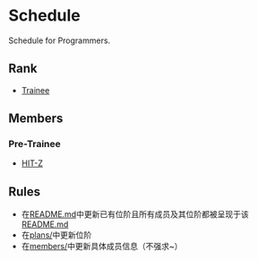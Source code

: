 # Schedule
Schedule for Programmers.

## Rank
- [Trainee](plans/trainee.md)

## Members
### Pre-Trainee
- [HIT-Z](https://github.com/HIT-Z)

## Rules
- 在[README.md](README.md)中更新已有位阶且所有成员及其位阶都被呈现于该[README.md](README.md)
- 在[plans/](plans/)中更新位阶
- 在[members/](members/)中更新具体成员信息（不强求~）
